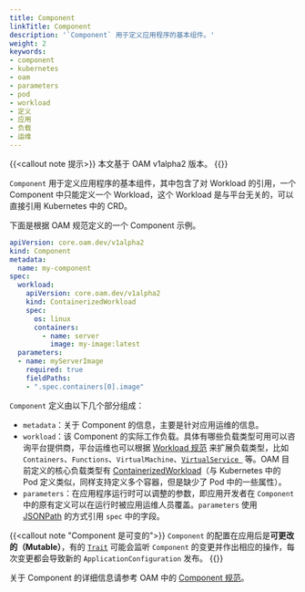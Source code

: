 ```yaml
---
title: Component
linkTitle: Component
description: '`Component` 用于定义应用程序的基本组件。'
weight: 2
keywords:
- component
- kubernetes
- oam
- parameters
- pod
- workload
- 定义
- 应用
- 负载
- 运维
---
```

{{<callout note 提示>}}
本文基于 OAM v1alpha2 版本。
{{</callout>}}

`Component` 用于定义应用程序的基本组件，其中包含了对 Workload 的引用，一个 Component 中只能定义一个 Workload，这个 Workload 是与平台无关的，可以直接引用 Kubernetes 中的 CRD。

下面是根据 OAM 规范定义的一个 Component 示例。

```yaml
apiVersion: core.oam.dev/v1alpha2
kind: Component
metadata:
  name: my-component
spec:
  workload:
    apiVersion: core.oam.dev/v1alpha2
    kind: ContainerizedWorkload
    spec:
      os: linux
      containers:
        - name: server
          image: my-image:latest
  parameters:
  - name: myServerImage
    required: true
    fieldPaths:
    - ".spec.containers[0].image"
```

`Component`  定义由以下几个部分组成：

- `metadata`：关于 Component 的信息，主要是针对应用运维的信息。
- `workload`：该 Component 的实际工作负载。具体有哪些负载类型可用可以咨询平台提供商，平台运维也可以根据 [Workload 规范](https://github.com/oam-dev/spec/blob/master/3.workload.md) 来扩展负载类型，比如 `Containers`、`Functions`、`VirtualMachine`、[`VirtualService `](https://istio.io/docs/reference/config/networking/virtual-service/) 等。OAM 目前定义的核心负载类型有 [ContainerizedWorkload](https://github.com/oam-dev/spec/blob/master/core/workloads/containerized_workload/containerized_workload.md)（与 Kubernetes 中的 Pod 定义类似，同样支持定义多个容器，但是缺少了 Pod 中的一些属性）。
- `parameters`：在应用程序运行时可以调整的参数，即应用开发者在 `Component` 中的原有定义可以在运行时被应用运维人员覆盖。`parameters` 使用 [JSONPath](https://kubernetes.io/zh/docs/reference/kubectl/jsonpath/) 的方式引用 `spec` 中的字段。

{{<callout note "Component 是可变的">}}
`Component` 的配置在应用后是**可更改的（Mutable）**，有的 [`Trait`](../trait) 可能会监听 `Component` 的变更并作出相应的操作，每次变更都会导致新的 `ApplicationConfiguration` 发布。
{{</callout>}}

关于 Component 的详细信息请参考 OAM 中的 [Component 规范](https://github.com/oam-dev/spec/blob/master/4.component.md)。
